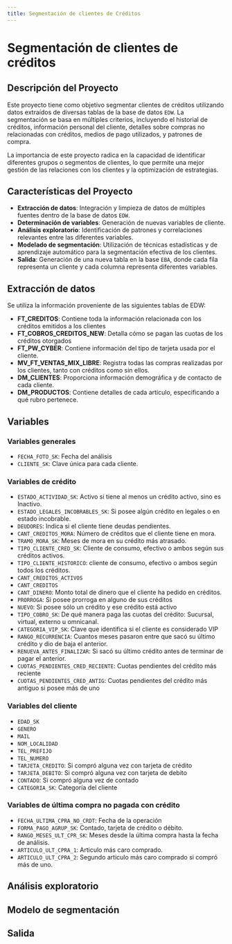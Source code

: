 ```yaml
---
title: Segmentación de clientes de Créditos
---
```

# Segmentación de clientes de créditos

## Descripción del Proyecto

Este proyecto tiene como objetivo segmentar clientes de créditos utilizando datos extraídos de diversas tablas de la base de datos `EDW`. La segmentación se basa en múltiples criterios, incluyendo el historial de créditos, información personal del cliente, detalles sobre compras no relacionadas con créditos, medios de pago utilizados, y patrones de compra.

La importancia de este proyecto radica en la capacidad de identificar diferentes grupos o segmentos de clientes, lo que permite una mejor gestión de las relaciones con los clientes y la optimización de estrategias.

## Características del Proyecto

- **Extracción de datos**: Integración y limpieza de datos de múltiples fuentes dentro de la base de datos `EDW`.
- **Determinación de variables**: Generación de nuevas variables de cliente.
- **Análisis exploratorio**: Identificación de patrones y correlaciones relevantes entre las diferentes variables.
- **Modelado de segmentación**: Utilización de técnicas estadísticas y de aprendizaje automático para la segmentación efectiva de los clientes.
- **Salida**: Generación de una nueva tabla en la base `EBA`, donde cada fila representa un cliente y cada columna representa diferentes variables.


## Extracción de datos

Se utiliza la información proveniente de las siguientes tablas de EDW:

+ **FT_CREDITOS**: Contiene toda la información relacionada con los créditos emitidos a los clientes
+ **FT_COBROS_CREDITOS_NEW**: Detalla cómo se pagan las cuotas de los créditos otorgados
+ **FT_PW_CYBER**: Contiene información del tipo de tarjeta usada por el cliente.
+ **MV_FT_VENTAS_MIX_LIBRE**: Registra todas las compras realizadas por los clientes, tanto con créditos como sin ellos.
+ **DM_CLIENTES**: Proporciona información demográfica y de contacto de cada cliente.
+ **DM_PRODUCTOS**: Contiene detalles de cada artículo, especificando a qué rubro pertenece.

## Variables

### Variables generales

+ `FECHA_FOTO_SK`: Fecha del análisis
+ `CLIENTE_SK`: Clave única para cada cliente.


### Variables de crédito

+ `ESTADO_ACTIVIDAD_SK`:
Activo si tiene al menos un crédito activo, sino es Inactivo.
+ `ESTADO_LEGALES_INCOBRABLES_SK`:
Si posee algún crédito en legales o en estado incobrable.
+ `DEUDORES`: Indica si el cliente tiene deudas pendientes.
+ `CANT_CREDITOS_MORA`:  Número de créditos que el cliente tiene en mora.
+ `TRAMO_MORA_SK`: Meses de mora en su crédito más atrasado.
+ `TIPO_CLIENTE_CRED_SK`: Cliente de consumo, efectivo o ambos según sus créditos activos.
+ `TIPO_CLIENTE_HISTORICO`:
cliente de consumo, efectivo o ambos según todos los créditos.
+ `CANT_CREDITOS_ACTIVOS`
+ `CANT_CREDITOS`
+ `CANT_DINERO`: Monto total de dinero que el cliente ha pedido en créditos.
+ `PRORROGA`: Si posee prorroga en alguno de sus créditos
+ `NUEVO`: Si posee sólo un crédito y ese crédito está activo
+ `TIPO_COBRO_SK`: De qué manera paga las cuotas del crédito: Sucursal, virtual, externo u omnicanal.
+ `CATEGORIA_VIP_SK`: Clave que identifica si el cliente es considerado VIP
+ `RANGO_RECURRENCIA`: Cuantos meses pasaron entre que sacó su último crédito y dio de baja el anterior. 
+ `RENUEVA_ANTES_FINALIZAR`: Si sacó su último crédito antes de terminar de pagar el anterior.
+ `CUOTAS_PENDIENTES_CRED_RECIENTE`: Cuotas pendientes del crédito más reciente
+ `CUOTAS_PENDIENTES_CRED_ANTIG`: Cuotas pendientes del crédito más antiguo si posee más de uno



### Variables del cliente

+ `EDAD_SK`
+ `GENERO`
+ `MAIL`
+ `NOM_LOCALIDAD`
+ `TEL_PREFIJO`
+ `TEL_NUMERO`
+ `TARJETA_CREDITO`: Si compró alguna vez con tarjeta de crédito
+ `TARJETA_DEBITO`: Si compró alguna vez con tarjeta de debito
+ `CONTADO`: Si compró alguna vez de contado
+ `CATEGORIA_SK`: Categoría del cliente



### Variables de última compra no pagada con crédito

+ `FECHA_ULTIMA_CPRA_NO_CRDT`: Fecha de la operación
+ `FORMA_PAGO_AGRUP_SK`: Contado, tarjeta de crédito o débito.
+ `RANGO_MESES_ULT_CPR_SK`: Meses desde la última compra hasta la fecha de análisis.
+ `ARTICULO_ULT_CPRA_1`: Articulo más caro comprado.
+ `ARTICULO_ULT_CPRA_2`: Segundo articulo más caro comprado si compró más de uno.


## Análisis exploratorio

## Modelo de segmentación

## Salida

